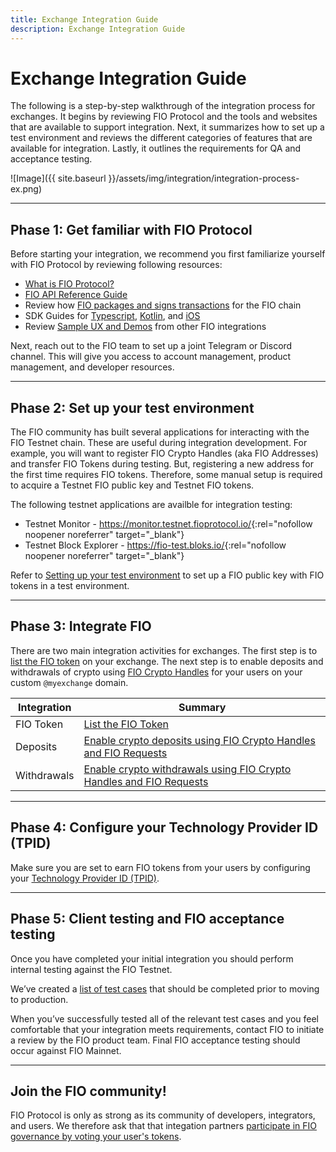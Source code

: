 ```yaml
---
title: Exchange Integration Guide
description: Exchange Integration Guide
---
```

# Exchange Integration Guide

The following is a step-by-step walkthrough of the integration process for exchanges. It begins by reviewing FIO Protocol and the tools and websites that are available to support integration. Next, it summarizes how to set up a test environment and reviews the different categories of features that are available for integration. Lastly, it outlines the requirements for QA and acceptance testing.

![Image]({{ site.baseurl }}/assets/img/integration/integration-process-ex.png)

---
## Phase 1: Get familiar with FIO Protocol

Before starting your integration, we recommend you first familiarize yourself with FIO Protocol by reviewing following resources:

* [What is FIO Protocol?]({{site.baseurl}}/docs/fio-protocol/)
* [FIO API Reference Guide]({{site.baseurl}}/pages/api/fio-api)
* Review how [FIO packages and signs transactions]({{site.baseurl}}/docs/how-to/transactions) for the FIO chain
* SDK Guides for [Typescript]({{site.baseurl}}/docs/sdk/typescript/), [Kotlin]({{site.baseurl}}/docs/sdk/kotlin), and [iOS]({{site.baseurl}}/docs/sdk/swift)
* Review [Sample UX and Demos]({{site.baseurl}}/docs/integration-guide/sample-ux) from other FIO integrations

Next, reach out to the FIO team to set up a joint Telegram or Discord channel. This will give you access to account management, product management, and developer resources.

---
## Phase 2: Set up your test environment

The FIO community has built several applications for interacting with the FIO Testnet chain. These are useful during integration development. For example, you will want to register FIO Crypto Handles (aka FIO Addresses) and transfer FIO Tokens during testing. But, registering a new address for the first time requires FIO tokens. Therefore, some manual setup is required to acquire a Testnet FIO public key and Testnet FIO tokens.

The following testnet applications are availble for integration testing:
* Testnet Monitor - <https://monitor.testnet.fioprotocol.io/>{:rel="nofollow noopener noreferrer" target="_blank"}
* Testnet Block Explorer - <https://fio-test.bloks.io/>{:rel="nofollow noopener noreferrer" target="_blank"}

Refer to [Setting up your test environment]({{site.baseurl}}/docs/chain/testnet#setting-up-your-test-environment) to set up a FIO public key with FIO tokens in a test environment.

---
## Phase 3: Integrate FIO

There are two main integration activities for exchanges. The first step is to [list the FIO token]({{site.baseurl}}/docs/exchanges/token-listing) on your exchange. The next step is to enable deposits and withdrawals of crypto using [FIO Crypto Handles]({{site.baseurl}}/docs/fio-protocol/fio-address) for your users on your custom `@myexchange` domain.

|Integration |Summary	|
|---|---|
|FIO Token |[List the FIO Token]({{site.baseurl}}/docs/exchanges/token-listing) |
|Deposits |[Enable crypto deposits using FIO Crypto Handles and FIO Requests]({{site.baseurl}}/docs/exchanges/crypto-deposit) |
|Withdrawals |[Enable crypto withdrawals using FIO Crypto Handles and FIO Requests]({{site.baseurl}}/docs/exchanges/crypto-withdraw) |

---
## Phase 4: Configure your Technology Provider ID (TPID)

Make sure you are set to earn FIO tokens from your users by configuring your [Technology Provider ID (TPID)]({{site.baseurl}}/docs/how-to/tpid).

---
## Phase 5: Client testing and FIO acceptance testing

Once you have completed your initial integration you should perform internal testing against the FIO Testnet. 

We’ve created a [list of test cases]({{site.baseurl}}/docs/exchanges/guide-certification) that should be completed prior to moving to production.

When you’ve successfully tested all of the relevant test cases and you feel comfortable that your integration meets requirements, contact FIO to initiate a review by the FIO product team. Final FIO acceptance testing should occur against FIO Mainnet. 

---
## Join the FIO community!

FIO Protocol is only as strong as its community of developers, integrators, and users. We therefore ask that that integation partners [participate in FIO governance by voting your user's tokens]({{site.baseurl}}/docs/how-to/governance).


